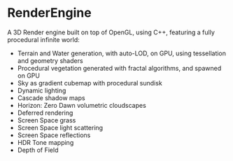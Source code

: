 # RenderEngine
A 3D Render engine built on top of OpenGL, using C++, featuring a fully procedural infinite world:

- Terrain and Water generation, with auto-LOD, on GPU, using tessellation and geometry shaders
- Procedural vegetation generated with fractal algorithms, and spawned on GPU
- Sky as gradient cubemap with procedural sundisk
- Dynamic lighting
- Cascade shadow maps
- Horizon: Zero Dawn volumetric cloudscapes
- Deferred rendering
- Screen Space grass
- Screen Space light scattering
- Screen Space reflections
- HDR Tone mapping
- Depth of Field
